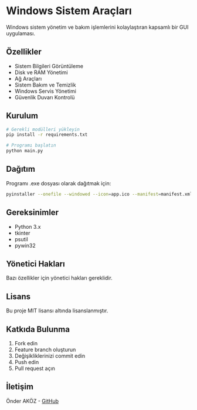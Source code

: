 # Windows Sistem Araçları

Windows sistem yönetim ve bakım işlemlerini kolaylaştıran kapsamlı bir GUI uygulaması.

## Özellikler

- Sistem Bilgileri Görüntüleme
- Disk ve RAM Yönetimi
- Ağ Araçları
- Sistem Bakım ve Temizlik
- Windows Servis Yönetimi
- Güvenlik Duvarı Kontrolü

## Kurulum

```bash
# Gerekli modülleri yükleyin
pip install -r requirements.txt

# Programı başlatın
python main.py
```

## Dağıtım

Programı .exe dosyası olarak dağıtmak için:

```bash
pyinstaller --onefile --windowed --icon=app.ico --manifest=manifest.xml --name="Windows Araçları" t.py
```

## Gereksinimler

- Python 3.x
- tkinter
- psutil
- pywin32

## Yönetici Hakları

Bazı özellikler için yönetici hakları gereklidir.

## Lisans

Bu proje MIT lisansı altında lisanslanmıştır.

## Katkıda Bulunma

1. Fork edin
2. Feature branch oluşturun
3. Değişikliklerinizi commit edin
4. Push edin
5. Pull request açın

## İletişim

Önder AKÖZ - [GitHub](https://github.com/onder7)
